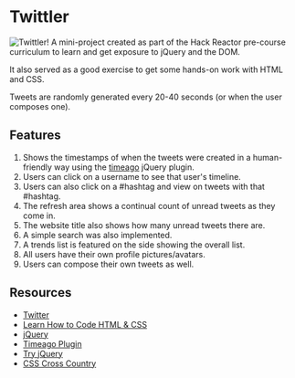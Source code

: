 # Twittler
![Twittler!](http://i.imgur.com/Asq9E9h.jpg)
A mini-project created as part of the Hack Reactor pre-course curriculum to learn and get exposure to jQuery and the DOM.

It also served as a good exercise to get some hands-on work with HTML and CSS.

Tweets are randomly generated every 20-40 seconds (or when the user composes one).

## Features
1. Shows the timestamps of when the tweets were created in a human-friendly way using the [timeago](http://timeago.yarp.com/) jQuery plugin.
2. Users can  click on a username to see that user's timeline.
3. Users can also click on a #hashtag and view on tweets with that #hashtag.
4. The refresh area shows a continual count of unread tweets as they come in.
5. The website title also shows how many unread tweets there are. 
6. A simple search was also implemented.
7. A trends list is featured on the side showing the overall list. 
8. All users have their own profile pictures/avatars.
9. Users can compose their own tweets as well.

## Resources
- [Twitter](www.twitter.com)
- [Learn How to Code HTML & CSS](learn.shayhowe.com/html-css/)
- [jQuery](https://jquery.com/)
- [Timeago Plugin](http://timeago.yarp.com/)
- [Try jQuery](try.jquery.com/#)
- [CSS Cross Country](https://www.codeschool.com/courses/css-cross-country)
